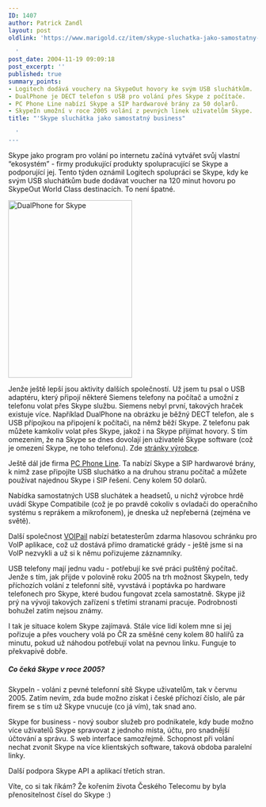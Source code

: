 ```yaml
---
ID: 1407
author: Patrick Zandl
layout: post
oldlink: 'https://www.marigold.cz/item/skype-sluchatka-jako-samostatny-business

  '
post_date: 2004-11-19 09:09:18
post_excerpt: ''
published: true
summary_points:
- Logitech dodává vouchery na SkypeOut hovory ke svým USB sluchátkům.
- DualPhone je DECT telefon s USB pro volání přes Skype z počítače.
- PC Phone Line nabízí Skype a SIP hardwarové brány za 50 dolarů.
- SkypeIn umožní v roce 2005 volání z pevných linek uživatelům Skype.
title: "'Skype sluchátka jako samostatný business"

  '
---
```


<p>
Skype jako program pro volání po internetu začíná vytvářet svůj vlastní &#8220;ekosystém&#8221; - firmy produkující produkty spolupracující se Skype a podporující jej. Tento týden oznámil Logitech spolupráci se Skype, kdy ke svým USB sluchátkům bude dodávat voucher na 120 minut hovoru po SkypeOut World Class destinacích. To není špatné. </p>

<div class="rightbox"><img src="/wp-content/uploads/1/20041119-dualphone-skype.jpg" alt="DualPhone for Skype" width="250" height="358" /></div>
<p>
Jenže ještě lepší jsou aktivity dalších společností. Už jsem tu psal o USB adaptéru, který připojí některé Siemens telefony na počítač a umožní z telefonu volat přes Skype službu. Siemens nebyl první, takových hraček existuje více. Například DualPhone na obrázku je běžný DECT telefon, ale s USB přípojkou na připojení k počítači, na němž běží Skype. Z telefonu pak můžete kamkoliv volat přes Skype, jakož i na Skype přijímat hovory. S tím omezením, že na Skype se dnes dovolají jen uživatelé Skype software (což je omezení Skype, ne toho telefonu). Zde <a href="http://fa86dd8e8eff5070c1256f1c0040dee5.dualphone.net/">stránky výrobce</a>.</p>

<p>
Ještě dál jde firma <a href="http://www.pcphoneline.com/skype">PC Phone Line</a>. Ta nabízí Skype a SIP hardwarové brány, k nimž zase připojíte USB sluchátko a na druhou stranu počítač a můžete používat najednou Skype i SIP řešení. Ceny kolem 50 dolarů. </p>

<p>
Nabídka samostatných USB sluchátek a headsetů, u nichž výrobce hrdě uvádí Skype Compatibile (což je po pravdě cokoliv s ovladači do operačního systému s reprákem a mikrofonem), je dneska už nepřeberná (zejména ve světě).</p>

<p>
Další společnost <a href="http://www.voipail.com">VOIPail</a> nabízí betatesterům zdarma hlasovou schránku pro VoIP aplikace, což už dostává přímo dramatické grády - ještě jsme si na VoIP nezvykli a už si k němu pořizujeme záznamníky. </p>

<p>
USB telefony mají jednu vadu - potřebují ke své práci puštěný počítač. Jenže s tím, jak přijde v polovině roku 2005 na trh možnost SkypeIn, tedy příchozích volání z telefonní sítě, vyvstává i poptávka po hardware telefonech pro Skype, které budou fungovat zcela samostatně. Skype již prý na vývoji takových zařízení s třetími stranami pracuje. Podrobnosti bohužel zatím nejsou známy. </p>

<p>
I tak je situace kolem Skype zajímavá. Stále více lidí kolem mne si jej pořizuje a přes vouchery volá po ČR za směšné ceny kolem 80 halířů za minutu, pokud už náhodou potřebují volat na pevnou linku. Funguje to překvapivě dobře.</p>

<h5>Co čeká Skype v roce 2005?</h5>
<p>
SkypeIn - voláni z pevné telefonní sítě Skype uživatelům, tak v červnu 2005. Zatím nevím, zda bude možno získat i české příchozí číslo, ale pár firem se s tím už Skype vnucuje (co já vím), tak snad ano. </p>

<p>
Skype for business - nový soubor služeb pro podnikatele, kdy bude možno více uživatelů Skype spravovat z jednoho místa, účtu, pro snadnější účtování a správu. S web interface samozřejmě. Schopnost při volání nechat zvonit Skype na více klientských software, taková obdoba paralelní linky. </p>

<p>
Další podpora Skype API a aplikací třetích stran. </p>

<p>
Víte, co si tak říkám? Že kořením života Českého Telecomu by byla přenositelnost čísel do Skype :)
</p>